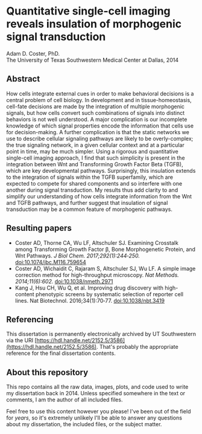 # Quantitative single-cell imaging reveals insulation of morphogenic signal transduction

Adam D. Coster, PhD.  
The University of Texas Southwestern Medical Center at Dallas, 2014

## Abstract

How cells integrate external cues in order to make behavioral decisions is a central problem of cell biology. In development and in tissue-homeostasis, cell-fate decisions are made by the integration of multiple morphogenic signals, but how cells convert such combinations of signals into distinct behaviors is not well understood. A major complication is our incomplete knowledge of which signal properties encode the information that cells use for decision-making. A further complication is that the static networks we use to describe cellular signaling pathways are likely to be overly-complex; the true signaling network, in a given cellular context and at a particular point in time, may be much simpler. Using a rigorous and quantitative single-cell imaging approach, I find that such simplicity is present in the integration between Wnt and Transforming Growth Factor Beta (TGFB), which are key developmental pathways. Surprisingly, this insulation extends to the integration of signals within the TGFB superfamily, which are expected to compete for shared components and so interfere with one another during signal transduction. My results thus add clarity to and simplify our understanding of how cells integrate information from the Wnt and TGFB pathways, and further suggest that insulation of signal transduction may be a common feature of morphogenic pathways.

## Resulting papers

+ Coster AD, Thorne CA, Wu LF, Altschuler SJ. Examining Crosstalk among Transforming Growth Factor β, Bone Morphogenetic Protein, and Wnt Pathways. *J Biol Chem. 2017;292(1):244‐250.* [doi:10.1074/jbc.M116.759654](https://pubmed.ncbi.nlm.nih.gov/27895117/)
+ Coster AD, Wichaidit C, Rajaram S, Altschuler SJ, Wu LF. A simple image correction method for high-throughput microscopy. *Nat Methods. 2014;11(6):602.* [doi:10.1038/nmeth.2971](https://pubmed.ncbi.nlm.nih.gov/24874571/)
+ Kang J, Hsu CH, Wu Q, et al. Improving drug discovery with high-content phenotypic screens by systematic selection of reporter cell lines. Nat Biotechnol. 2016;34(1):70‐77. [doi:10.1038/nbt.3419](https://pubmed.ncbi.nlm.nih.gov/26655497/)

## Referencing

This dissertation is permanently electronically archived by
UT Southwestern via the URI [https://hdl.handle.net/2152.5/3586](https://hdl.handle.net/2152.5/3586). That's probably the appropriate reference
for the final dissertation contents.

## About this repository

This repo contains all the raw data, images, plots, and code used
to write my dissertation back in 2014. Unless specified somewhere
in the text or comments, I am the author of all included files.

Feel free to use this content however you please! I've been out of
the field for *years*, so it's extremely unlikely I'll be able to
answer any questions about my dissertation, the included files,
or the subject matter.
